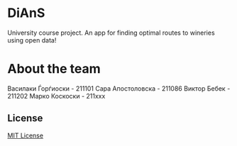 # DiAnS
University course project. An app for finding optimal routes to wineries using open data!

# About the team
Василаки Ѓорѓиоски - 211101
Сара Апостоловска - 211086
Виктор Бебек - 211202
Марко Коскоски - 211xxx


## License
[MIT License](LICENSE)
